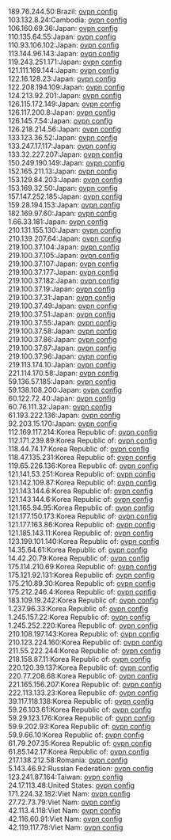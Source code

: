 189.76.244.50:Brazil: [ovpn config](vpn/189_76_244_50.ovpn)  
103.132.8.24:Cambodia: [ovpn config](vpn/103_132_8_24.ovpn)  
106.160.69.36:Japan: [ovpn config](vpn/106_160_69_36.ovpn)  
110.135.64.55:Japan: [ovpn config](vpn/110_135_64_55.ovpn)  
110.93.106.102:Japan: [ovpn config](vpn/110_93_106_102.ovpn)  
113.144.96.143:Japan: [ovpn config](vpn/113_144_96_143.ovpn)  
119.243.251.171:Japan: [ovpn config](vpn/119_243_251_171.ovpn)  
121.111.169.144:Japan: [ovpn config](vpn/121_111_169_144.ovpn)  
122.16.128.23:Japan: [ovpn config](vpn/122_16_128_23.ovpn)  
122.208.194.109:Japan: [ovpn config](vpn/122_208_194_109.ovpn)  
124.213.92.201:Japan: [ovpn config](vpn/124_213_92_201.ovpn)  
126.115.172.149:Japan: [ovpn config](vpn/126_115_172_149.ovpn)  
126.117.200.8:Japan: [ovpn config](vpn/126_117_200_8.ovpn)  
126.145.7.54:Japan: [ovpn config](vpn/126_145_7_54.ovpn)  
126.218.214.56:Japan: [ovpn config](vpn/126_218_214_56.ovpn)  
133.123.36.52:Japan: [ovpn config](vpn/133_123_36_52.ovpn)  
133.247.17.117:Japan: [ovpn config](vpn/133_247_17_117.ovpn)  
133.32.227.207:Japan: [ovpn config](vpn/133_32_227_207.ovpn)  
150.249.190.149:Japan: [ovpn config](vpn/150_249_190_149.ovpn)  
152.165.211.13:Japan: [ovpn config](vpn/152_165_211_13.ovpn)  
153.129.84.203:Japan: [ovpn config](vpn/153_129_84_203.ovpn)  
153.169.32.50:Japan: [ovpn config](vpn/153_169_32_50.ovpn)  
157.147.252.185:Japan: [ovpn config](vpn/157_147_252_185.ovpn)  
159.28.194.153:Japan: [ovpn config](vpn/159_28_194_153.ovpn)  
182.169.97.60:Japan: [ovpn config](vpn/182_169_97_60.ovpn)  
1.66.33.181:Japan: [ovpn config](vpn/1_66_33_181.ovpn)  
210.131.155.130:Japan: [ovpn config](vpn/210_131_155_130.ovpn)  
210.139.207.64:Japan: [ovpn config](vpn/210_139_207_64.ovpn)  
219.100.37.104:Japan: [ovpn config](vpn/219_100_37_104.ovpn)  
219.100.37.105:Japan: [ovpn config](vpn/219_100_37_105.ovpn)  
219.100.37.107:Japan: [ovpn config](vpn/219_100_37_107.ovpn)  
219.100.37.177:Japan: [ovpn config](vpn/219_100_37_177.ovpn)  
219.100.37.182:Japan: [ovpn config](vpn/219_100_37_182.ovpn)  
219.100.37.19:Japan: [ovpn config](vpn/219_100_37_19.ovpn)  
219.100.37.31:Japan: [ovpn config](vpn/219_100_37_31.ovpn)  
219.100.37.49:Japan: [ovpn config](vpn/219_100_37_49.ovpn)  
219.100.37.51:Japan: [ovpn config](vpn/219_100_37_51.ovpn)  
219.100.37.55:Japan: [ovpn config](vpn/219_100_37_55.ovpn)  
219.100.37.58:Japan: [ovpn config](vpn/219_100_37_58.ovpn)  
219.100.37.86:Japan: [ovpn config](vpn/219_100_37_86.ovpn)  
219.100.37.87:Japan: [ovpn config](vpn/219_100_37_87.ovpn)  
219.100.37.96:Japan: [ovpn config](vpn/219_100_37_96.ovpn)  
219.113.174.10:Japan: [ovpn config](vpn/219_113_174_10.ovpn)  
221.114.170.58:Japan: [ovpn config](vpn/221_114_170_58.ovpn)  
59.136.57.185:Japan: [ovpn config](vpn/59_136_57_185.ovpn)  
59.138.108.200:Japan: [ovpn config](vpn/59_138_108_200.ovpn)  
60.122.72.40:Japan: [ovpn config](vpn/60_122_72_40.ovpn)  
60.76.111.32:Japan: [ovpn config](vpn/60_76_111_32.ovpn)  
61.193.222.136:Japan: [ovpn config](vpn/61_193_222_136.ovpn)  
92.203.15.170:Japan: [ovpn config](vpn/92_203_15_170.ovpn)  
112.169.117.214:Korea Republic of: [ovpn config](vpn/112_169_117_214.ovpn)  
112.171.239.89:Korea Republic of: [ovpn config](vpn/112_171_239_89.ovpn)  
118.44.74.17:Korea Republic of: [ovpn config](vpn/118_44_74_17.ovpn)  
118.47.135.231:Korea Republic of: [ovpn config](vpn/118_47_135_231.ovpn)  
119.65.226.136:Korea Republic of: [ovpn config](vpn/119_65_226_136.ovpn)  
121.141.53.251:Korea Republic of: [ovpn config](vpn/121_141_53_251.ovpn)  
121.142.109.87:Korea Republic of: [ovpn config](vpn/121_142_109_87.ovpn)  
121.143.144.6:Korea Republic of: [ovpn config](vpn/121_143_144_6.ovpn)  
121.143.144.6:Korea Republic of: [ovpn config](vpn/121_143_144_6.ovpn)  
121.165.94.95:Korea Republic of: [ovpn config](vpn/121_165_94_95.ovpn)  
121.177.150.173:Korea Republic of: [ovpn config](vpn/121_177_150_173.ovpn)  
121.177.163.86:Korea Republic of: [ovpn config](vpn/121_177_163_86.ovpn)  
121.185.143.11:Korea Republic of: [ovpn config](vpn/121_185_143_11.ovpn)  
123.199.101.140:Korea Republic of: [ovpn config](vpn/123_199_101_140.ovpn)  
14.35.64.61:Korea Republic of: [ovpn config](vpn/14_35_64_61.ovpn)  
14.42.20.79:Korea Republic of: [ovpn config](vpn/14_42_20_79.ovpn)  
175.114.210.69:Korea Republic of: [ovpn config](vpn/175_114_210_69.ovpn)  
175.121.92.131:Korea Republic of: [ovpn config](vpn/175_121_92_131.ovpn)  
175.210.89.30:Korea Republic of: [ovpn config](vpn/175_210_89_30.ovpn)  
175.212.246.4:Korea Republic of: [ovpn config](vpn/175_212_246_4.ovpn)  
183.109.19.242:Korea Republic of: [ovpn config](vpn/183_109_19_242.ovpn)  
1.237.96.33:Korea Republic of: [ovpn config](vpn/1_237_96_33.ovpn)  
1.245.157.22:Korea Republic of: [ovpn config](vpn/1_245_157_22.ovpn)  
1.245.252.220:Korea Republic of: [ovpn config](vpn/1_245_252_220.ovpn)  
210.108.197.143:Korea Republic of: [ovpn config](vpn/210_108_197_143.ovpn)  
210.123.224.160:Korea Republic of: [ovpn config](vpn/210_123_224_160.ovpn)  
211.55.222.244:Korea Republic of: [ovpn config](vpn/211_55_222_244.ovpn)  
218.158.87.11:Korea Republic of: [ovpn config](vpn/218_158_87_11.ovpn)  
220.120.39.137:Korea Republic of: [ovpn config](vpn/220_120_39_137.ovpn)  
220.77.208.68:Korea Republic of: [ovpn config](vpn/220_77_208_68.ovpn)  
221.165.156.207:Korea Republic of: [ovpn config](vpn/221_165_156_207.ovpn)  
222.113.133.23:Korea Republic of: [ovpn config](vpn/222_113_133_23.ovpn)  
39.117.118.138:Korea Republic of: [ovpn config](vpn/39_117_118_138.ovpn)  
59.26.103.61:Korea Republic of: [ovpn config](vpn/59_26_103_61.ovpn)  
59.29.123.176:Korea Republic of: [ovpn config](vpn/59_29_123_176.ovpn)  
59.9.202.93:Korea Republic of: [ovpn config](vpn/59_9_202_93.ovpn)  
59.9.66.10:Korea Republic of: [ovpn config](vpn/59_9_66_10.ovpn)  
61.79.207.35:Korea Republic of: [ovpn config](vpn/61_79_207_35.ovpn)  
61.85.142.17:Korea Republic of: [ovpn config](vpn/61_85_142_17.ovpn)  
217.138.212.58:Romania: [ovpn config](vpn/217_138_212_58.ovpn)  
5.143.46.92:Russian Federation: [ovpn config](vpn/5_143_46_92.ovpn)  
123.241.87.164:Taiwan: [ovpn config](vpn/123_241_87_164.ovpn)  
24.17.113.48:United States: [ovpn config](vpn/24_17_113_48.ovpn)  
171.224.32.182:Viet Nam: [ovpn config](vpn/171_224_32_182.ovpn)  
27.72.73.79:Viet Nam: [ovpn config](vpn/27_72_73_79.ovpn)  
42.113.4.118:Viet Nam: [ovpn config](vpn/42_113_4_118.ovpn)  
42.116.60.91:Viet Nam: [ovpn config](vpn/42_116_60_91.ovpn)  
42.119.117.78:Viet Nam: [ovpn config](vpn/42_119_117_78.ovpn)  
